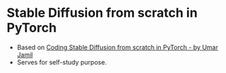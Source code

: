 # Stable Diffusion from scratch in PyTorch

* Based on [Coding Stable Diffusion from scratch in PyTorch - by Umar Jamil](https://youtu.be/ZBKpAp_6TGI?si=pnf2UMQdjqjeScZk)
* Serves for self-study purpose.
